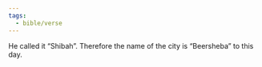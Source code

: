 ```yaml
---
tags:
  - bible/verse
---
```

He called it “Shibah”. Therefore the name of the city is “Beersheba” to this day.